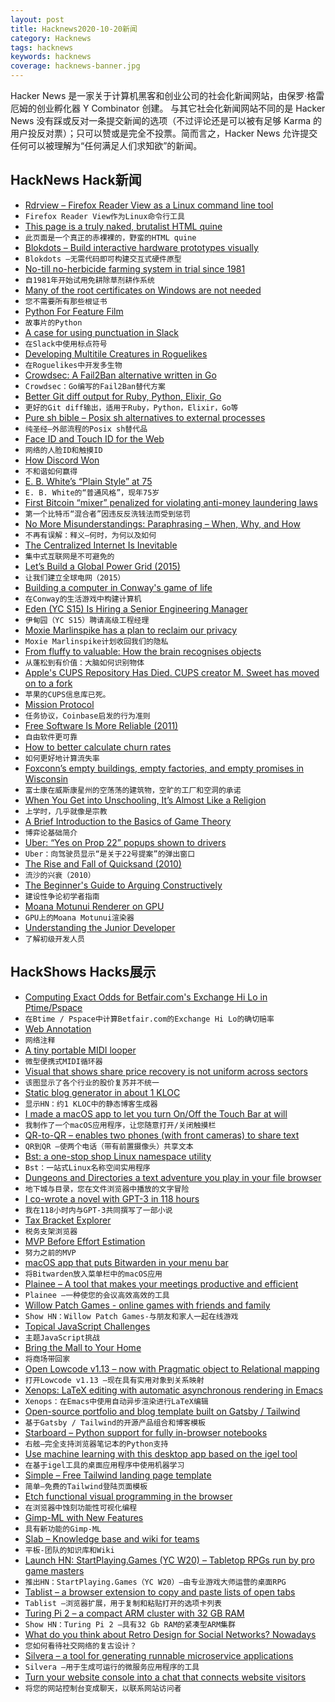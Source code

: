 ```yaml
---
layout: post
title: Hacknews2020-10-20新闻
category: Hacknews
tags: hacknews
keywords: hacknews
coverage: hacknews-banner.jpg
---
```


Hacker News 是一家关于计算机黑客和创业公司的社会化新闻网站，由保罗·格雷厄姆的创业孵化器 Y Combinator 创建。
与其它社会化新闻网站不同的是 Hacker News 没有踩或反对一条提交新闻的选项（不过评论还是可以被有足够 Karma 的用户投反对票）；只可以赞或是完全不投票。简而言之，Hacker News 允许提交任何可以被理解为“任何满足人们求知欲”的新闻。

## HackNews Hack新闻


- [Rdrview – Firefox Reader View as a Linux command line tool](https://github.com/eafer/rdrview)
- `Firefox Reader View作为Linux命令行工具`
- [This page is a truly naked, brutalist HTML quine](https://secretgeek.github.io/html_wysiwyg/html.html)
- `此页面是一个真正的赤裸裸的，野蛮的HTML quine`
- [Blokdots – Build interactive hardware prototypes visually](https://blokdots.com/)
- `Blokdots –无需代码即可构建交互式硬件原型`
- [No-till no-herbicide farming system in trial since 1981](https://rodaleinstitute.org/science/farming-systems-trial/)
- `自1981年开始试用免耕除草剂耕作系统`
- [Many of the root certificates on Windows are not needed](https://hexatomium.github.io/2020/10/17/001.html)
- `您不需要所有那些根证书`
- [Python For Feature Film](https://www.gfx.dev/python-for-feature-film)
- `故事片的Python`
- [A case for using punctuation in Slack](https://blog.mitchjlee.com/2020/your-writing-style-is-costly)
- `在Slack中使用标点符号`
- [Developing Multitile Creatures in Roguelikes](https://www.gridsagegames.com/blog/2020/04/developing-multitile-creatures-roguelikes/)
- `在Roguelikes中开发多生物`
- [Crowdsec: A Fail2Ban alternative written in Go](https://github.com/crowdsecurity/crowdsec)
- `Crowdsec：Go编写的Fail2Ban替代方案`
- [Better Git diff output for Ruby, Python, Elixir, Go](https://tekin.co.uk/2020/10/better-git-diff-output-for-ruby-python-elixir-and-more)
- `更好的Git diff输出，适用于Ruby，Python，Elixir，Go等`
- [Pure sh bible – Posix sh alternatives to external processes](https://github.com/dylanaraps/pure-sh-bible)
- `纯圣经–外部流程的Posix sh替代品`
- [Face ID and Touch ID for the Web](https://webkit.org/blog/11312/meet-face-id-and-touch-id-for-the-web/)
- `网络的人脸ID和触摸ID`
- [How Discord Won](https://ianvanagas.com/2020/10/19/how-discord-won/)
- `不和谐如何赢得`
- [E. B. White’s “Plain Style” at 75](https://www.publicbooks.org/e-b-whites-plain-style-75/?utm_source=PUBLIC+BOOKS+Newsletter)
- `E. B. White的“普通风格”，现年75岁`
- [First Bitcoin “mixer” penalized for violating anti-money laundering laws](https://www.fincen.gov/news/news-releases/first-bitcoin-mixer-penalized-fincen-violating-anti-money-laundering-laws)
- `第一个比特币“混合者”因违反反洗钱法而受到惩罚`
- [No More Misunderstandings: Paraphrasing – When, Why, and How](https://smallbigideas.substack.com/p/no-more-misunderstandings)
- `不再有误解：释义–何时，为何以及如何`
- [The Centralized Internet Is Inevitable](https://palladiummag.com/2020/10/19/the-centralized-internet-is-inevitable/)
- `集中式互联网是不可避免的`
- [Let’s Build a Global Power Grid (2015)](https://spectrum.ieee.org/energy/the-smarter-grid/lets-build-a-global-power-grid)
- `让我们建立全球电网（2015）`
- [Building a computer in Conway's game of life](https://www.nicolasloizeau.com/gol-computer)
- `在Conway的生活游戏中构建计算机`
- [Eden (YC S15) Is Hiring a Senior Engineering Manager](https://www.google.com/url?q=https://boards.greenhouse.io/eden18/jobs/2402638&sa=D&source=calendar&ust=1603560222100000&usg=AOvVaw2mQ5BrHfmhiVlezV1s80lu)
- `伊甸园（YC S15）聘请高级工程经理`
- [Moxie Marlinspike has a plan to reclaim our privacy](https://www.newyorker.com/magazine/2020/10/26/taking-back-our-privacy)
- `Moxie Marlinspike计划收回我们的隐私`
- [From fluffy to valuable: How the brain recognises objects](https://www.mpg.de/15916063/1016-nepf-113272-from-fluffy-to-valuable-how-the-brain-recognises-objects)
- `从蓬松到有价值：大脑如何识别物体`
- [Apple's CUPS Repository Has Died. CUPS creator M. Sweet has moved on to a fork](https://linuxreviews.org/Apple%27s_CUPS_Repository_Has_Died_A_Quiet_Death)
- `苹果的CUPS信息库已死。 `
- [Mission Protocol](https://missionprotocol.org/)
- `任务协议，Coinbase启发的行为准则`
- [Free Software Is More Reliable (2011)](https://www.gnu.org/software/reliability.en.html)
- `自由软件更可靠`
- [How to better calculate churn rates](https://catchjs.com/Blog/Churn)
- `如何更好地计算流失率`
- [Foxconn’s empty buildings, empty factories, and empty promises in Wisconsin](https://www.theverge.com/21507966/foxconn-empty-factories-wisconsin-jobs-loophole-trump)
- `富士康在威斯康星州的空荡荡的建筑物，空旷的工厂和空洞的承诺`
- [When You Get into Unschooling, It’s Almost Like a Religion](https://www.nytimes.com/2020/09/25/opinion/sunday/unschooling-homeschooling-remote-learning.html)
- `上学时，几乎就像是宗教`
- [A Brief Introduction to the Basics of Game Theory](https://papers.ssrn.com/sol3/papers.cfm?abstract_id=1968579)
- `博弈论基础简介`
- [Uber: “Yes on Prop 22” popups shown to drivers](https://twitter.com/SamWHarnett/status/1318265349964394496)
- `Uber：向驾驶员显示“是关于22号提案”的弹出窗口`
- [The Rise and Fall of Quicksand (2010)](http://www.slate.com/articles/health_and_science/science/2010/08/terra_infirma.html)
- `流沙的兴衰（2010）`
- [The Beginner's Guide to Arguing Constructively](http://liamrosen.com/arguments.html)
- `建设性争论初学者指南`
- [Moana Motunui Renderer on GPU](https://www.render-blog.com/2020/10/03/gpu-motunui/)
- `GPU上的Moana Motunui渲染器`
- [Understanding the Junior Developer](https://www.franceselliott.com/2020/04/08/understanding-the-junior-developer.html)
- `了解初级开发人员`


## HackShows Hacks展示

- [ Computing Exact Odds for Betfair.com's Exchange Hi Lo in Ptime/Pspace](https://github.com/jpcooper/betfair-exchange-hi-lo-odds)
- `在Btime / Pspace中计算Betfair.com的Exchange Hi Lo的确切赔率`
- [ Web Annotation](https://www.kontxt.io)
- `网络注释`
- [ A tiny portable MIDI looper](https://www.beeplab.one/)
- `微型便携式MIDI循环器`
- [ Visual that shows share price recovery is not uniform across sectors](https://trends.getdata.io/compare/AMC,BA,CNK,CUK,DAL,FB,GOOG,MGM,NCLH,NFLX,RCL,UAL,AMZN/2020-10-17/360)
- `该图显示了各个行业的股价复苏并不统一`
- [ Static blog generator in about 1 KLOC](https://github.com/john-bokma/tumblelog)
- `显示HN：约1 KLOC中的静态博客生成器`
- [ I made a macOS app to let you turn On/Off the Touch Bar at will](item?id=24811653)
- `我制作了一个macOS应用程序，让您随意打开/关闭触摸栏`
- [ QR-to-QR – enables two phones (with front cameras) to share text](https://github.com/sradc/QR-to-QR)
- `QR到QR –使两个电话（带有前置摄像头）共享文本`
- [ Bst: a one-stop shop Linux namespace utility](https://github.com/aristanetworks/bst)
- `Bst：一站式Linux名称空间实用程序`
- [ Dungeons and Directories a text adventure you play in your file browser](https://wheybags.com/dungeons_and_directories/)
- `地下城与目录，您在文件浏览器中播放的文字冒险`
- [ I co-wrote a novel with GPT-3 in 118 hours](https://docs.google.com/document/d/e/2PACX-1vQ9HMFiguP4wCerKi1Mna5OvhWe3XuURDD4OK9yASHoDiDtySB2bRgiMnJjM5ft_G59cR4i6toFbZex/pub)
- `我在118小时内与GPT-3共同撰写了一部小说`
- [ Tax Bracket Explorer](https://bigballi.com/tax-brackets)
- `税务支架浏览器`
- [ MVP Before Effort Estimation](https://medium.com/@ss.shailesh28/mvp-before-effort-estimation-aca93a443eda)
- `努力之前的MVP`
- [ macOS app that puts Bitwarden in your menu bar](https://github.com/jnsdrtlf/bitwarden-menubar)
- `将Bitwarden放入菜单栏中的macOS应用`
- [ Plainee – A tool that makes your meetings productive and efficient](https://www.plainee.com)
- `Plainee –一种使您的会议高效高效的工具`
- [ Willow Patch Games - online games with friends and family](https://willowpatchgames.com/#about)
- `Show HN：Willow Patch Games-与朋友和家人一起在线游戏`
- [ Topical JavaScript Challenges](https://rephrased.substack.com/)
- `主题JavaScript挑战`
- [ Bring the Mall to Your Home](https://www.stanfordshopping.com)
- `将商场带回家`
- [ Open Lowcode v1.13 – now with Pragmatic object to Relational mapping](https://github.com/openlowcode/Open-Lowcode/releases/tag/v1.13.0)
- `打开Lowcode v1.13 –现在具有实用对象到关系映射`
- [ Xenops: LaTeX editing with automatic asynchronous rendering in Emacs](https://github.com/dandavison/xenops)
- `Xenops：在Emacs中使用自动异步渲染进行LaTeX编辑`
- [ Open-source portfolio and blog template built on Gatsby / Tailwind](https://github.com/RyanFitzgerald/devfolio)
- `基于Gatsby / Tailwind的开源产品组合和博客模板`
- [ Starboard – Python support for fully in-browser notebooks](https://starboard.gg/#python)
- `右舷–完全支持浏览器笔记本的Python支持`
- [ Use machine learning with this desktop app based on the igel tool](https://github.com/nidhaloff/igel-ui)
- `在基于igel工具的桌面应用程序中使用机器学习`
- [ Simple – Free Tailwind landing page template](https://github.com/cruip/tailwind-landing-page-template)
- `简单–免费的Tailwind登陆页面模板`
- [ Etch functional visual programming in the browser](https://letset.ch/)
- `在浏览器中蚀刻功能性可视化编程`
- [ Gimp-ML with New Features](https://www.youtube.com/channel/UCzZn99R6Zh0ttGqvZieT4zw?view_as=subscriber)
- `具有新功能的Gimp-ML`
- [ Slab – Knowledge base and wiki for teams](https://slab.com/)
- `平板-团队的知识库和Wiki`
- [Launch HN: StartPlaying.Games (YC W20) – Tabletop RPGs run by pro game masters](https://startplaying.games/)
- `推出HN：StartPlaying.Games（YC W20）–由专业游戏大师运营的桌面RPG`
- [ Tablist – a browser extension to copy and paste lists of open tabs](https://github.com/slymax/tablist)
- `Tablist –浏览器扩展，用于复制和粘贴打开的选项卡列表`
- [ Turing Pi 2 – a compact ARM cluster with 32 GB RAM](https://turingpi.com/turing-pi-2/)
- `Show HN：Turing Pi 2 –具有32 Gb RAM的紧凑型ARM集群`
- [ What do you think about Retro Design for Social Networks? Nowadays](http://unblnd.com)
- `您如何看待社交网络的复古设计？`
- [ Silvera – a tool for generating runnable microservice applications](https://gitlab.com/alensuljkanovic/silvera)
- `Silvera –用于生成可运行的微服务应用程序的工具`
- [ Turn your website console into a chat that connects website visitors](https://www.consolechat.io)
- `将您的网站控制台变成聊天，以联系网站访问者`

